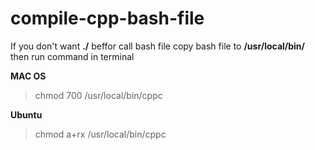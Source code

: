 # compile-cpp-bash-file

If you don't want **./** beffor call bash file copy bash file to **/usr/local/bin/** then run command in terminal

**MAC OS**
>chmod 700 /usr/local/bin/cppc

**Ubuntu**
>chmod a+rx /usr/local/bin/cppc

